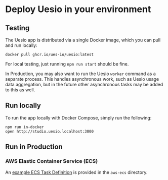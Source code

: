 # Deploy Uesio in your environment

## Testing

The Uesio app is distributed via a single Docker image, which you can pull and run locally:

```
docker pull ghcr.io/ues-io/uesio:latest
```

For local testing, just running `npm run start` should be fine.

In Production, you may also want to run the Uesio `worker` command as a separate process. This handles asynchronous work, such as Uesio usage data aggregation, but in the future other asynchronous tasks may be added to this as well.

## Run locally

To run the app locally with Docker Compose, simply run the following:

```
npm run in-docker
open http://studio.uesio.localhost:3000
```

## Run in Production

### AWS Elastic Container Service (ECS)

An [example ECS Task Definition]([./aws-ecs/taskdefinition-web-app.json]) is provided in the `aws-ecs` directory.
